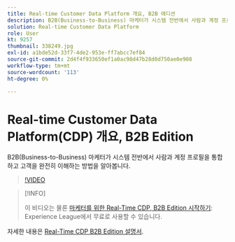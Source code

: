 ```yaml
---
title: Real-time Customer Data Platform 개요, B2B 에디션
description: B2B(Business-to-Business) 마케터가 시스템 전반에서 사람과 계정 프로필을 통합하고 고객을 완전히 이해하는 방법을 알아봅니다.
solution: Real-time Customer Data Platform
role: User
kt: 9257
thumbnail: 338249.jpg
exl-id: a1bde52d-33f7-4de2-953e-ff7abcc7ef84
source-git-commit: 2d4f4f933650ef1a0ac98d47b28d0d750ae0e908
workflow-type: tm+mt
source-wordcount: '113'
ht-degree: 0%

---
```


# Real-time Customer Data Platform(CDP) 개요, B2B Edition

B2B(Business-to-Business) 마케터가 시스템 전반에서 사람과 계정 프로필을 통합하고 고객을 완전히 이해하는 방법을 알아봅니다.

>[!VIDEO](https://video.tv.adobe.com/v/338249?quality=12&learn=on)

>[!INFO]
>
> 이 비디오는 물론 [마케터를 위한 Real-Time CDP, B2B Edition 시작하기](https://experienceleague.adobe.com/?recommended=ExperiencePlatform-U-1-2021.rtcdp.b2b): Experience League에서 무료로 사용할 수 있습니다.

자세한 내용은 [Real-Time CDP B2B Edition 설명서](https://experienceleague.adobe.com/docs/experience-platform/rtcdp/b2b-overview.html).
